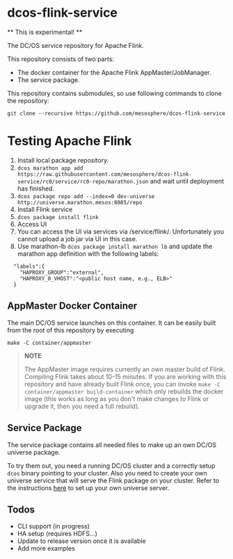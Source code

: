 # dcos-flink-service

** This is experimental! **

The DC/OS service repository for Apache Flink.

This repository consists of two parts:
- The docker container for the Apache Flink AppMaster/JobManager.
- The service package.

This repository contains submodules, so use following commands to clone the
repository:

```
git clone --recursive https://github.com/mesosphere/dcos-flink-service
```

# Testing Apache Flink

1. Install local package repository.
  1. `dcos marathon app add https://raw.githubusercontent.com/mesosphere/dcos-flink-service/rc0/service/rc0-repo/marathon.json` and wait until deployment has finished.
  2. `dcos package repo add --index=0 dev-universe http://universe.marathon.mesos:8085/repo`
2. Install Flink service
  1. `dcos package install flink`
3. Access UI
  1. You can access the UI via services via <cluster name>/service/flink/. Unfortunately you cannot upload a job jar via UI in this case.
  2. Use marathon-lb `dcos package install marathon lb` and update the marathon app definition with the following labels:

~~~
  "labels":{
    "HAPROXY_GROUP":"external",
    "HAPROXY_0_VHOST":"<public host name, e.g., ELB>"
  }
~~~


## AppMaster Docker Container

The main DC/OS service launches on this container. It can be easily built from
the root of this repository by executing

```
make -C container/appmaster
```

> **NOTE**
>
> The AppMaster image requires currently an own master build of Flink.
> Compiling Flink takes about 10-15 minutes. If you are working with this
> repository and have already built Flink once, you can invoke
> `make -C container/appmaster build-container` which only rebuilds the docker
> image (this works as long as you don't make changes to Flink or upgrade it,
> then you need a full rebuild).

## Service Package

The service package contains all needed files to make up an own DC/OS universe
package.

To try them out, you need a running DC/OS cluster and a correctly setup `dcos`
binary pointing to your cluster. Also you need to create your own universe
service that will serve the Flink package on your cluster. Refer to the
instructions
[here](https://github.com/mesosphere/universe/blob/version-3.x/README.md) to
set up your own universe server.

## Todos

* CLI support (in progress)
* HA setup (requires HDFS...)
* Update to release version once it is available
* Add more examples

